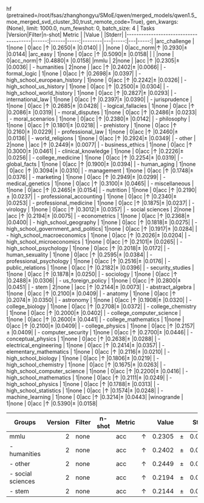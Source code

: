 hf (pretrained=/root/fsas/zhanghongyu/SMoE/qwen/merged_models/qwen1.5_moe_merged_svd_cluster_30,trust_remote_code=True), gen_kwargs: (None), limit: 1000.0, num_fewshot: 0, batch_size: 4
|                 Tasks                 |Version|Filter|n-shot| Metric |   |Value |   |Stderr|
|---------------------------------------|------:|------|-----:|--------|---|-----:|---|-----:|
|arc_challenge                          |      1|none  |     0|acc     |↑  |0.2650|±  |0.0140|
|                                       |       |none  |     0|acc_norm|↑  |0.2930|±  |0.0144|
|arc_easy                               |      1|none  |     0|acc     |↑  |0.5090|±  |0.0158|
|                                       |       |none  |     0|acc_norm|↑  |0.4880|±  |0.0158|
|mmlu                                   |      2|none  |      |acc     |↑  |0.2305|±  |0.0036|
| - humanities                          |      2|none  |      |acc     |↑  |0.2402|±  |0.0066|
|  - formal_logic                       |      1|none  |     0|acc     |↑  |0.2698|±  |0.0397|
|  - high_school_european_history       |      1|none  |     0|acc     |↑  |0.2242|±  |0.0326|
|  - high_school_us_history             |      1|none  |     0|acc     |↑  |0.2500|±  |0.0304|
|  - high_school_world_history          |      1|none  |     0|acc     |↑  |0.2827|±  |0.0293|
|  - international_law                  |      1|none  |     0|acc     |↑  |0.2397|±  |0.0390|
|  - jurisprudence                      |      1|none  |     0|acc     |↑  |0.2685|±  |0.0428|
|  - logical_fallacies                  |      1|none  |     0|acc     |↑  |0.2086|±  |0.0319|
|  - moral_disputes                     |      1|none  |     0|acc     |↑  |0.2486|±  |0.0233|
|  - moral_scenarios                    |      1|none  |     0|acc     |↑  |0.2380|±  |0.0142|
|  - philosophy                         |      1|none  |     0|acc     |↑  |0.1801|±  |0.0218|
|  - prehistory                         |      1|none  |     0|acc     |↑  |0.2160|±  |0.0229|
|  - professional_law                   |      1|none  |     0|acc     |↑  |0.2460|±  |0.0136|
|  - world_religions                    |      1|none  |     0|acc     |↑  |0.2924|±  |0.0349|
| - other                               |      2|none  |      |acc     |↑  |0.2449|±  |0.0077|
|  - business_ethics                    |      1|none  |     0|acc     |↑  |0.3000|±  |0.0461|
|  - clinical_knowledge                 |      1|none  |     0|acc     |↑  |0.2226|±  |0.0256|
|  - college_medicine                   |      1|none  |     0|acc     |↑  |0.2254|±  |0.0319|
|  - global_facts                       |      1|none  |     0|acc     |↑  |0.1900|±  |0.0394|
|  - human_aging                        |      1|none  |     0|acc     |↑  |0.3094|±  |0.0310|
|  - management                         |      1|none  |     0|acc     |↑  |0.1748|±  |0.0376|
|  - marketing                          |      1|none  |     0|acc     |↑  |0.2949|±  |0.0299|
|  - medical_genetics                   |      1|none  |     0|acc     |↑  |0.3100|±  |0.0465|
|  - miscellaneous                      |      1|none  |     0|acc     |↑  |0.2465|±  |0.0154|
|  - nutrition                          |      1|none  |     0|acc     |↑  |0.2190|±  |0.0237|
|  - professional_accounting            |      1|none  |     0|acc     |↑  |0.2340|±  |0.0253|
|  - professional_medicine              |      1|none  |     0|acc     |↑  |0.1875|±  |0.0237|
|  - virology                           |      1|none  |     0|acc     |↑  |0.3012|±  |0.0357|
| - social sciences                     |      2|none  |      |acc     |↑  |0.2194|±  |0.0075|
|  - econometrics                       |      1|none  |     0|acc     |↑  |0.2368|±  |0.0400|
|  - high_school_geography              |      1|none  |     0|acc     |↑  |0.1818|±  |0.0275|
|  - high_school_government_and_politics|      1|none  |     0|acc     |↑  |0.1917|±  |0.0284|
|  - high_school_macroeconomics         |      1|none  |     0|acc     |↑  |0.2026|±  |0.0204|
|  - high_school_microeconomics         |      1|none  |     0|acc     |↑  |0.2101|±  |0.0265|
|  - high_school_psychology             |      1|none  |     0|acc     |↑  |0.2018|±  |0.0172|
|  - human_sexuality                    |      1|none  |     0|acc     |↑  |0.2595|±  |0.0384|
|  - professional_psychology            |      1|none  |     0|acc     |↑  |0.2516|±  |0.0176|
|  - public_relations                   |      1|none  |     0|acc     |↑  |0.2182|±  |0.0396|
|  - security_studies                   |      1|none  |     0|acc     |↑  |0.1878|±  |0.0250|
|  - sociology                          |      1|none  |     0|acc     |↑  |0.2488|±  |0.0306|
|  - us_foreign_policy                  |      1|none  |     0|acc     |↑  |0.2800|±  |0.0451|
| - stem                                |      2|none  |      |acc     |↑  |0.2144|±  |0.0073|
|  - abstract_algebra                   |      1|none  |     0|acc     |↑  |0.2100|±  |0.0409|
|  - anatomy                            |      1|none  |     0|acc     |↑  |0.2074|±  |0.0350|
|  - astronomy                          |      1|none  |     0|acc     |↑  |0.1908|±  |0.0320|
|  - college_biology                    |      1|none  |     0|acc     |↑  |0.2708|±  |0.0372|
|  - college_chemistry                  |      1|none  |     0|acc     |↑  |0.2000|±  |0.0402|
|  - college_computer_science           |      1|none  |     0|acc     |↑  |0.2600|±  |0.0441|
|  - college_mathematics                |      1|none  |     0|acc     |↑  |0.2100|±  |0.0409|
|  - college_physics                    |      1|none  |     0|acc     |↑  |0.2157|±  |0.0409|
|  - computer_security                  |      1|none  |     0|acc     |↑  |0.2700|±  |0.0446|
|  - conceptual_physics                 |      1|none  |     0|acc     |↑  |0.2638|±  |0.0288|
|  - electrical_engineering             |      1|none  |     0|acc     |↑  |0.2414|±  |0.0357|
|  - elementary_mathematics             |      1|none  |     0|acc     |↑  |0.2116|±  |0.0210|
|  - high_school_biology                |      1|none  |     0|acc     |↑  |0.1806|±  |0.0219|
|  - high_school_chemistry              |      1|none  |     0|acc     |↑  |0.1675|±  |0.0263|
|  - high_school_computer_science       |      1|none  |     0|acc     |↑  |0.2200|±  |0.0416|
|  - high_school_mathematics            |      1|none  |     0|acc     |↑  |0.2111|±  |0.0249|
|  - high_school_physics                |      1|none  |     0|acc     |↑  |0.1788|±  |0.0313|
|  - high_school_statistics             |      1|none  |     0|acc     |↑  |0.1574|±  |0.0248|
|  - machine_learning                   |      1|none  |     0|acc     |↑  |0.3214|±  |0.0443|
|winogrande                             |      1|none  |     0|acc     |↑  |0.5390|±  |0.0158|

|      Groups      |Version|Filter|n-shot|Metric|   |Value |   |Stderr|
|------------------|------:|------|------|------|---|-----:|---|-----:|
|mmlu              |      2|none  |      |acc   |↑  |0.2305|±  |0.0036|
| - humanities     |      2|none  |      |acc   |↑  |0.2402|±  |0.0066|
| - other          |      2|none  |      |acc   |↑  |0.2449|±  |0.0077|
| - social sciences|      2|none  |      |acc   |↑  |0.2194|±  |0.0075|
| - stem           |      2|none  |      |acc   |↑  |0.2144|±  |0.0073|